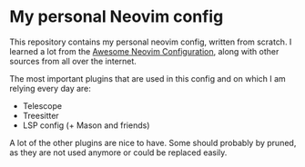 # My personal Neovim config

This repository contains my personal neovim config, written from scratch. I
learned a lot from the [Awesome Neovim
Configuration](https://github.com/Ultra-Code/awesome-neovim), along with other
sources from all over the internet.

The most important plugins that are used in this config and on which I am
relying every day are:
- Telescope
- Treesitter
- LSP config (+ Mason and friends)

A lot of the other plugins are nice to have. Some should probably by pruned, as
they are not used anymore or could be replaced easily.
